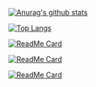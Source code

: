 [![Anurag's github stats](https://github-readme-stats.vercel.app/api?username=1467602180)](https://github.com/anuraghazra/github-readme-stats)

[![Top Langs](https://github-readme-stats.vercel.app/api/top-langs/?username=1467602180)](https://github.com/anuraghazra/github-readme-stats)

[![ReadMe Card](https://github-readme-stats.vercel.app/api/pin/?username=1467602180&repo=flutter-create-framework&show_owner=true)](https://github.com/anuraghazra/github-readme-stats)

[![ReadMe Card](https://github-readme-stats.vercel.app/api/pin/?username=1467602180&repo=quasar-admin-frame&show_owner=true)](https://github.com/anuraghazra/github-readme-stats)

[![ReadMe Card](https://github-readme-stats.vercel.app/api/pin/?username=1467602180&repo=HLZUrlNavigation&show_owner=true)](https://github.com/anuraghazra/github-readme-stats)
